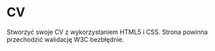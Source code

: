 # CV

Stworzyć swoje CV z wykorzystaniem HTML5 i CSS. Strona powinna przechodzić walidację W3C bezbłędnie.
